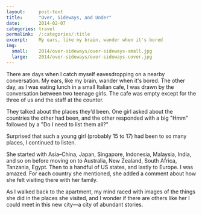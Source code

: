 ```yaml
---
layout:     post-text
title:      "Over, Sideways, and Under"
date:       2014-02-07
categories: travel
permalink:  /:categories/:title
excerpt:    My ears, like my brain, wander when it's bored
img:
  small:    2014/over-sideways/over-sideways-small.jpg
  large:    2014/over-sideways/over-sideways-cover.jpg
---
```


There are days when I catch myself eavesdropping on a nearby conversation. My ears, like my brain, wander when it's bored. The other day, as I was eating lunch in a small Italian cafe, I was drawn by the conversation between two teenage girls. The cafe was empty except for the three of us and the staff at the counter.

They talked about the places they’d been. One girl asked about the countries the other had been, and the other responded with a big "Hmm" followed by a "Do I need to list them all?"

Surprised that such a young girl (probably 15 to 17) had been to so many places, I continued to listen.

She started with Asia–China, Japan, Singapore, Indonesia, Malaysia, India, and so on before moving on to Australia, New Zealand, South Africa, Tanzania, Egypt. Then to a handful of US states, and lastly to Europe. I was amazed. For each country she mentioned, she added a comment about how she felt visiting there with her family.

As I walked back to the apartment, my mind raced with images of the things she did in the places she visited, and I wonder if there are others like her I could meet in this new city&mdash;a city of abundant stories.
